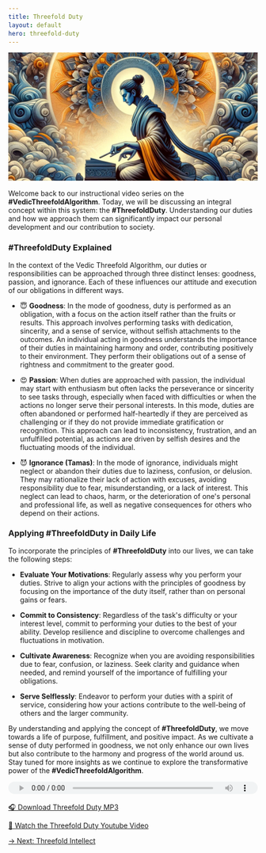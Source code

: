 ```yaml
---
title: Threefold Duty
layout: default
hero: threefold-duty
---
```


![Threefold Duty](/assets/img/ins-threefold-duty.png)

Welcome back to our instructional video series on the **#VedicThreefoldAlgorithm**. Today, we will be discussing an integral concept within this system: the **#ThreefoldDuty**. Understanding our duties and how we approach them can significantly impact our personal development and our contribution to society.

### #ThreefoldDuty Explained

In the context of the Vedic Threefold Algorithm, our duties or responsibilities can be approached through three distinct lenses: goodness, passion, and ignorance. Each of these influences our attitude and execution of our obligations in different ways.

  - 😇 **Goodness**: In the mode of goodness, duty is performed as an obligation, with a focus on the action itself rather than the fruits or results. This approach involves performing tasks with dedication, sincerity, and a sense of service, without selfish attachments to the outcomes. An individual acting in goodness understands the importance of their duties in maintaining harmony and order, contributing positively to their environment. They perform their obligations out of a sense of rightness and commitment to the greater good.

  - 😍 **Passion**: When duties are approached with passion, the individual may start with enthusiasm but often lacks the perseverance or sincerity to see tasks through, especially when faced with difficulties or when the actions no longer serve their personal interests. In this mode, duties are often abandoned or performed half-heartedly if they are perceived as challenging or if they do not provide immediate gratification or recognition. This approach can lead to inconsistency, frustration, and an unfulfilled potential, as actions are driven by selfish desires and the fluctuating moods of the individual.

  - 😈 **Ignorance (Tamas)**: In the mode of ignorance, individuals might neglect or abandon their duties due to laziness, confusion, or delusion. They may rationalize their lack of action with excuses, avoiding responsibility due to fear, misunderstanding, or a lack of interest. This neglect can lead to chaos, harm, or the deterioration of one's personal and professional life, as well as negative consequences for others who depend on their actions.

### Applying #ThreefoldDuty in Daily Life

To incorporate the principles of **#ThreefoldDuty** into our lives, we can take the following steps:

  - **Evaluate Your Motivations**: Regularly assess why you perform your duties. Strive to align your actions with the principles of goodness by focusing on the importance of the duty itself, rather than on personal gains or fears.

  - **Commit to Consistency**: Regardless of the task's difficulty or your interest level, commit to performing your duties to the best of your ability. Develop resilience and discipline to overcome challenges and fluctuations in motivation.

  - **Cultivate Awareness**: Recognize when you are avoiding responsibilities due to fear, confusion, or laziness. Seek clarity and guidance when needed, and remind yourself of the importance of fulfilling your obligations.

  - **Serve Selflessly**: Endeavor to perform your duties with a spirit of service, considering how your actions contribute to the well-being of others and the larger community.

By understanding and applying the concept of **#ThreefoldDuty**, we move towards a life of purpose, fulfillment, and positive impact. As we cultivate a sense of duty performed in goodness, we not only enhance our own lives but also contribute to the harmony and progress of the world around us. Stay tuned for more insights as we continue to explore the transformative power of the **#VedicThreefoldAlgorithm**.

<audio src="https://indra.team/audio/indra/threefold-duty.mp3" controls style="width:100%;height:25px"></audio>

[🎧 Download Threefold Duty MP3](https://indra.team/audio/indra/threefold-duty.mp3)

[🍿 Watch the Threefold Duty Youtube Video](https://youtu.be/Gq3FXX-oeE0)

[→ Next: Threefold Intellect](threefold-intellect)
